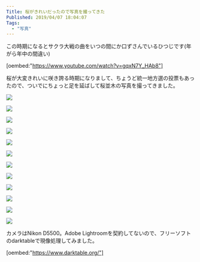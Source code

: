 ```yaml
---
Title: 桜がきれいだったので写真を撮ってきた
Published: 2019/04/07 18:04:07
Tags:
  - "写真"
---
```

この時期になるとサクラ大戦の曲をいつの間にか口ずさんでいるひつじです(年がら年中の間違い)  

[oembed:"https://www.youtube.com/watch?v=gqxN7Y_HAb8"]

桜が大変きれいに咲き誇る時期になりまして、ちょうど統一地方選の投票もあったので、ついでにちょっと足を延ばして桜並木の写真を撮ってきました。  





![](20190407144554.jpg) 

![](20190407144746.jpg) 

![](20190407144843.jpg) 

![](20190407144919.jpg) 

![](20190407144938.jpg) 

![](20190407145201.jpg) 

![](20190407145241.jpg) 

![](20190407145335.jpg) 

![](20190407145335.jpg) 

![](20190407145557.jpg) 

![](20190407150544.jpg) 

![](20190407150019.jpg) 

カメラはNikon D5500。Adobe Lightroomを契約してないので、フリーソフトのdarktableで現像処理してみました。  

[oembed:"https://www.darktable.org/"]

